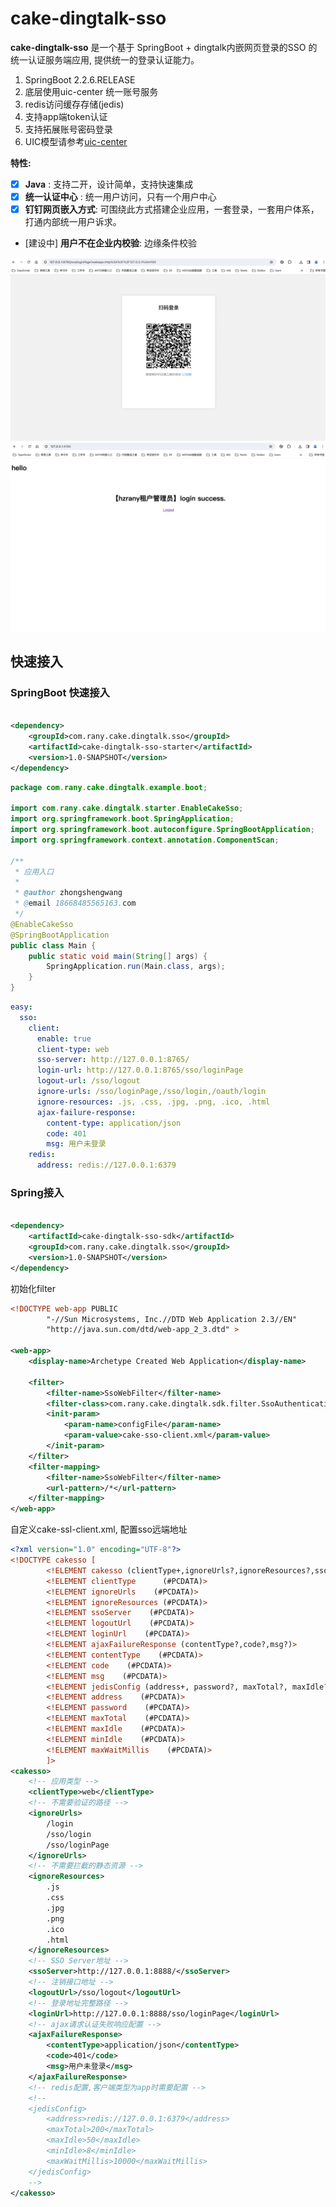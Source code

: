 # cake-dingtalk-sso

**cake-dingtalk-sso** 是一个基于 SpringBoot + dingtalk内嵌网页登录的SSO 的统一认证服务端应用, 提供统一的登录认证能力。

1. SpringBoot 2.2.6.RELEASE
2. 底层使用uic-center 统一账号服务
4. redis访问缓存存储(jedis)
5. 支持app端token认证
6. 支持拓展账号密码登录
7. UIC模型请参考[uic-center](https://github.com/WXzhongwang/uic-center)

**特性:**

- [x] **Java**  : 支持二开，设计简单，支持快速集成
- [x] **统一认证中心**  : 统一用户访问，只有一个用户中心
- [x] **钉钉网页嵌入方式**:  可围绕此方式搭建企业应用，一套登录，一套用户体系，打通内部统一用户诉求。
- [建设中] **用户不在企业内校验**: 边缘条件校验

![简单登录页参考](https://github.com/WXzhongwang/cake-dingtalk-sso/blob/main/WX20231023-204304%402x.png)
![接入成功登录成功](https://github.com/WXzhongwang/cake-dingtalk-sso/blob/main/WX20231023-204801@2x.png)

## 快速接入

### SpringBoot 快速接入

```xml

<dependency>
    <groupId>com.rany.cake.dingtalk.sso</groupId>
    <artifactId>cake-dingtalk-sso-starter</artifactId>
    <version>1.0-SNAPSHOT</version>
</dependency>

```

```java
package com.rany.cake.dingtalk.example.boot;

import com.rany.cake.dingtalk.starter.EnableCakeSso;
import org.springframework.boot.SpringApplication;
import org.springframework.boot.autoconfigure.SpringBootApplication;
import org.springframework.context.annotation.ComponentScan;

/**
 * 应用入口
 *
 * @author zhongshengwang
 * @email 18668485565163.com
 */
@EnableCakeSso
@SpringBootApplication
public class Main {
    public static void main(String[] args) {
        SpringApplication.run(Main.class, args);
    }
}
```

```yaml
easy:
  sso:
    client:
      enable: true
      client-type: web
      sso-server: http://127.0.0.1:8765/
      login-url: http://127.0.0.1:8765/sso/loginPage
      logout-url: /sso/logout
      ignore-urls: /sso/loginPage,/sso/login,/oauth/login
      ignore-resources: .js, .css, .jpg, .png, .ico, .html
      ajax-failure-response:
        content-type: application/json
        code: 401
        msg: 用户未登录
    redis:
      address: redis://127.0.0.1:6379
```

### Spring接入

```xml

<dependency>
    <artifactId>cake-dingtalk-sso-sdk</artifactId>
    <groupId>com.rany.cake.dingtalk.sso</groupId>
    <version>1.0-SNAPSHOT</version>
</dependency>

```

初始化filter

```xml
<!DOCTYPE web-app PUBLIC
        "-//Sun Microsystems, Inc.//DTD Web Application 2.3//EN"
        "http://java.sun.com/dtd/web-app_2_3.dtd" >

<web-app>
    <display-name>Archetype Created Web Application</display-name>

    <filter>
        <filter-name>SsoWebFilter</filter-name>
        <filter-class>com.rany.cake.dingtalk.sdk.filter.SsoAuthenticationFilter</filter-class>
        <init-param>
            <param-name>configFile</param-name>
            <param-value>cake-sso-client.xml</param-value>
        </init-param>
    </filter>
    <filter-mapping>
        <filter-name>SsoWebFilter</filter-name>
        <url-pattern>/*</url-pattern>
    </filter-mapping>
</web-app>

```

自定义cake-ssl-client.xml, 配置sso远端地址

```xml
<?xml version="1.0" encoding="UTF-8"?>
<!DOCTYPE cakesso [
        <!ELEMENT cakesso (clientType+,ignoreUrls?,ignoreResources?,ssoServer+,logoutUrl+,loginUrl+,ajaxFailureResponse?, jedisConfig?)>
        <!ELEMENT clientType      (#PCDATA)>
        <!ELEMENT ignoreUrls    (#PCDATA)>
        <!ELEMENT ignoreResources (#PCDATA)>
        <!ELEMENT ssoServer    (#PCDATA)>
        <!ELEMENT logoutUrl    (#PCDATA)>
        <!ELEMENT loginUrl    (#PCDATA)>
        <!ELEMENT ajaxFailureResponse (contentType?,code?,msg?)>
        <!ELEMENT contentType    (#PCDATA)>
        <!ELEMENT code    (#PCDATA)>
        <!ELEMENT msg    (#PCDATA)>
        <!ELEMENT jedisConfig (address+, password?, maxTotal?, maxIdle?, minIdle?, maxWaitMillis?)>
        <!ELEMENT address    (#PCDATA)>
        <!ELEMENT password    (#PCDATA)>
        <!ELEMENT maxTotal    (#PCDATA)>
        <!ELEMENT maxIdle    (#PCDATA)>
        <!ELEMENT minIdle    (#PCDATA)>
        <!ELEMENT maxWaitMillis    (#PCDATA)>
        ]>
<cakesso>
    <!-- 应用类型 -->
    <clientType>web</clientType>
    <!-- 不需要验证的路径 -->
    <ignoreUrls>
        /login
        /sso/login
        /sso/loginPage
    </ignoreUrls>
    <!-- 不需要拦截的静态资源 -->
    <ignoreResources>
        .js
        .css
        .jpg
        .png
        .ico
        .html
    </ignoreResources>
    <!-- SSO Server地址 -->
    <ssoServer>http://127.0.0.1:8888/</ssoServer>
    <!-- 注销接口地址 -->
    <logoutUrl>/sso/logout</logoutUrl>
    <!-- 登录地址完整路径 -->
    <loginUrl>http://127.0.0.1:8888/sso/loginPage</loginUrl>
    <!-- ajax请求认证失败响应配置 -->
    <ajaxFailureResponse>
        <contentType>application/json</contentType>
        <code>401</code>
        <msg>用户未登录</msg>
    </ajaxFailureResponse>
    <!-- redis配置,客户端类型为app时需要配置 -->
    <!--
    <jedisConfig>
        <address>redis://127.0.0.1:6379</address>
        <maxTotal>200</maxTotal>
        <maxIdle>50</maxIdle>
        <minIdle>8</minIdle>
        <maxWaitMillis>10000</maxWaitMillis>
    </jedisConfig>
    -->
</cakesso>
```